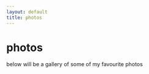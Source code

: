 ```yaml
---
layout: default
title: photos
---
```


# photos

below will be a gallery of some of my favourite photos